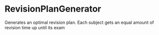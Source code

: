 # RevisionPlanGenerator
Generates an optimal revision plan. Each subject gets an equal amount of revision time up until its exam
